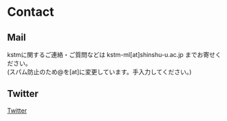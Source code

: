 # Contact

## Mail

kstmに関するご連絡・ご質問などは kstm-ml[at]shinshu-u.ac.jp までお寄せください。  
(スパム防止のため@を[at]に変更しています。手入力してください。)

## Twitter

[Twitter](https://twitter.com/kstm_)
